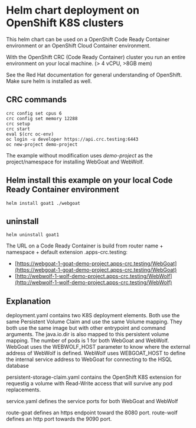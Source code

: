 # Helm chart deployment on OpenShift K8S clusters

This helm chart can be used on a OpenShift Code Ready Container environment or an OpenShift Cloud Container environment.

With the OpenShift CRC (Code Ready Container) cluster you run an entire environment on your local machine. (> 4 vCPU, >8GB mem)

See the Red Hat documentation for general understanding of OpenShift. Make sure helm is installed as well.
## CRC commands

    crc config set cpus 6
    crc config set memory 12288
    crc setup
    crc start
    eval $(crc oc-env)
    oc login -u developer https://api.crc.testing:6443
    oc new-project demo-project

The example without modification uses *demo-project* as the project/namespace for installing WebGoat and WebWolf.


## Helm install this example on your local Code Ready Container environment

    helm install goat1 ./webgoat

## uninstall 

    helm uninstall goat1

The URL on a Code Ready Container is build from router name + namespace + default extension .apps-crc.testing:

+ [https://webgoat-1-goat-demo-project.apps-crc.testing/WebGoat](https://webgoat-1-goat-demo-project.apps-crc.testing/WebGoat)
+ [http://webwolf-1-wolf-demo-project.apps-crc.testing/WebWolf](http://webwolf-1-wolf-demo-project.apps-crc.testing/WebWolf)

## Explanation

deployment.yaml contains two K8S deployment elements. Both use the same Persistent Volume Claim and use the same Volume mapping. 
They both use the same image but with other entrypoint and command arguments. The java.io.dir is also mapped to this persistent volume mapping. The number of pods is 1 for both WebGoat and WebWolf. WebGoat uses the WEBWOLF_HOST parameter to know where the external address of WebWolf is defined. WebWolf uses WEBGOAT_HOST to define the internal service address to WebGoat for connecting to the HSQL database

persistent-storage-claim.yaml contains the OpenShift K8S extension for requestig a volume with Read-Write access that will survive any pod replacements.

service.yaml defines the service ports for both WebGoat and WebWolf

route-goat defines an https endpoint toward the 8080 port. route-wolf defines an http port towards the 9090 port.
